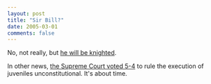 ```yaml
---
layout: post
title: "Sir Bill?"
date: 2005-03-01
comments: false
---
```

No, not really, but [he will be knighted][0].




In other news, [the Supreme Court voted 5-4][1] to rule the execution of
juveniles unconstitutional. It's about time.



[0]: http://www.reuters.com/newsArticle.jhtml?type=topNews&amp;storyID=7774358
[1]: http://www.reuters.com/newsArticle.jhtml?type=topNews&amp;storyID=7776184
